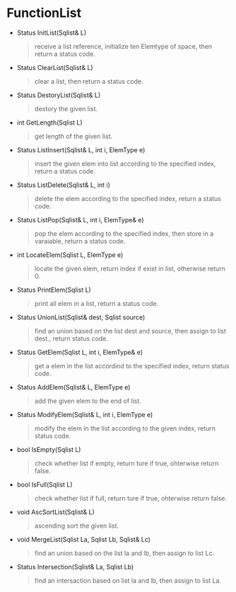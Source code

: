 
# FunctionList

* Status InitList(Sqlist& L)
  > receive a list reference, initialize ten Elemtype of space, then return a status code.

* Status ClearList(Sqlist& L)
  > clear a list, then return a status code.

* Status DestoryList(Sqlist& L)
  > destory the given list.
  
* int GetLength(Sqlist L)
  > get length of the given list.
  
* Status ListInsert(Sqlist& L, int i, ElemType e)
  > insert the given elem into list according to the specified index, return a status code.
  
* Status ListDelete(Sqlist& L, int i)
  > delete the elem according to the specified index, return a status code.
  
* Status ListPop(Sqlist& L, int i, ElemType& e)
  > pop the elem according to the specified index, then store in a varaiable, return a status code.
  
* int LocateElem(Sqlist L, ElemType e)
  > locate the given elem, return index if exist in list, otherwise return 0.
  
* Status PrintElem(Sqlist L)
  > print all elem in a list, return a status code.
  
* Status UnionList(Sqlist& dest, Sqlist source)
  > find an union based on the list dest and source, then assign to list dest., return status code.
  
* Status GetElem(Sqlist L, int i, ElemType& e)
  > get a elem in the list accordind to the specified index, return status code.
  
* Status AddElem(Sqlist& L, ElemType e)
  >add the given elem to the end of list.
  
* Status ModifyElem(Sqlist& L, int i, ElemType e)
  > modify the elem in the list according to the given index, return status code.

* bool IsEmpty(Sqlist L)
  > check whether list if empty, return ture if true, ohterwise return false.
  
* bool IsFull(Sqlist L)
  > check whether list if full, return ture if true, ohterwise return false.
  
* void AscSortList(Sqlist& L)
  > ascending sort the given list.
 
* void MergeList(Sqlist La, Sqlist Lb, Sqlist& Lc)
  > find an union based on the list la and lb, then assign to list Lc.
  
* Status Intersection(Sqlist& La, Sqlist Lb)
  > find an intersaction based on list la and lb, then assign to list La.
